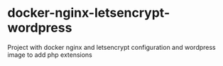 # docker-nginx-letsencrypt-wordpress
Project with docker nginx and letsencrypt configuration and wordpress image to add php extensions
